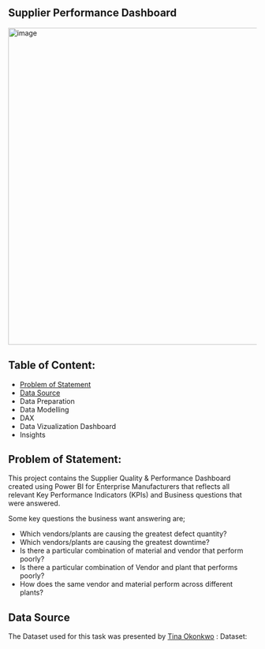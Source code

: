 Supplier Performance Dashboard
---

<img width="643" alt="image" src="https://github.com/user-attachments/assets/97ba2b6d-8b7f-4a9d-a14e-c6b04a2173c7">

**Table of Content:**
---
* [Problem of Statement](https://github.com/obdayo/Supplier-Performance-Dashboard/edit/main/README.md#problem-of-statement)
* [Data Source](https://github.com/obdayo/Supplier-Performance-Dashboard/edit/main/README.md#data-source)
* Data Preparation
* Data Modelling
* DAX
* Data Vizualization Dashboard
* Insights

**Problem of Statement:**
---
This project contains the Supplier Quality & Performance Dashboard created using Power BI for Enterprise Manufacturers that reflects all relevant Key Performance Indicators (KPIs) and Business questions that were answered.

Some key questions the business want answering are;

* Which vendors/plants are causing the greatest defect quantity?
* Which vendors/plants are causing the greatest downtime?
* Is there a particular combination of material and vendor that perform poorly?
* Is there a particular combination of Vendor and plant that performs poorly?
* How does the same vendor and material perform across different plants?

**Data Source**
---
The Dataset used for this task was presented by [Tina Okonkwo](https://www.linkedin.com/in/augustina-okonkwo/) :
Dataset: 





